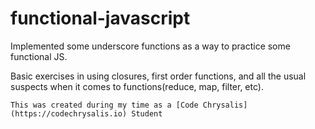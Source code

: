 # functional-javascript
Implemented some underscore functions as a way to practice some functional JS. 

Basic exercises in using closures, first order functions, and all the usual suspects when it comes to functions(reduce, map, filter, etc).

`This was created during my time as a [Code Chrysalis](https://codechrysalis.io) Student`
